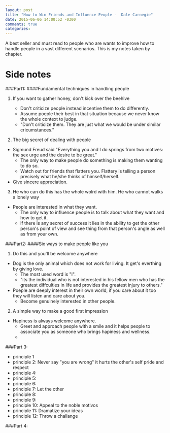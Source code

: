 ```yaml
---
layout: post
title: "How to Win Friends and Influence People -  Dale Carnegie"
date: 2015-06-06 14:00:52 -0300
comments: true
categories: 
---
```


A best seller and must read to people who are wants to improve how to handle people in a vast different scenarios.
This is my notes taken by chapter. 

Side notes
===

###Part1:
####Fundamental techniques in handling people

1. If you want to gather honey, don't kick over the beehive
	* Don't criticize people instead incentive them to do differently.
	* Assume poeple their best in that situation because we never know the whole context to judge.
	* "Don't criticize them. They are just what we would be under similar cricumstances."

2. The big secret of dealing with people
  * Sigmund Freud said "Everything you and I do springs from two motives: the sex urge and the desire to be great."
	* The only way to make people do something is making them wanting to do so.
	* Watch out for friends that flatters you. Flattery is telling a person precisely what he/she thinks of himself/herself.
  * Give sincere appreciation. 
3. He who can do this has the whole wolrd with him. He who cannot walks a lonely way
  * People are interested in what they want.
	* The only way to influence people is to talk about what they want and how to get it.
	* if there is any secret of success it lies in the ability to get the other person's point of view and see thing from that person's angle as well as from your own.

###Part2: 
####Six ways to make people like you

1. Do this and you'll be welcome anywhere
  * Dog is the only animal which does not work for living. It get's everthing by giving love.
	* The most used word is "I".
	* "its the individual who is not interested in his fellow men who has the greatest diffculties in life and provides the greatest injury to others."
  * Poeple are deeply interest in their own world, if you care about it too they will listen and care about you.
	* Become genuinely interested in other people.

2. A simple way to make a good first impression
  * Hapiness is always welcome anywhere.
	* Greet and approach people with a smile and it helps people to associate you as someone who brings hapiness and wellness.
	* 

###Part 3:

* principle 1
* principle 2: Never say "you are wrong" it hurts the other's self pride and respect
* principle 4:
* principle 5:
* principle 6:
* principle 7: Let the other
* principle 8:
* principle 9:
* principle 10: Appeal to the noble motivos
* principle 11: Dramatize your ideas
* principle 12: Throw a challange

###Part 4:
 
